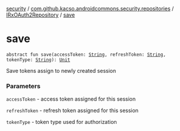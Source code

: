 [security](../../index.md) / [com.github.kacso.androidcommons.security.repositories](../index.md) / [IRxOAuth2Repository](index.md) / [save](./save.md)

# save

`abstract fun save(accessToken: `[`String`](https://kotlinlang.org/api/latest/jvm/stdlib/kotlin/-string/index.html)`, refreshToken: `[`String`](https://kotlinlang.org/api/latest/jvm/stdlib/kotlin/-string/index.html)`, tokenType: `[`String`](https://kotlinlang.org/api/latest/jvm/stdlib/kotlin/-string/index.html)`): `[`Unit`](https://kotlinlang.org/api/latest/jvm/stdlib/kotlin/-unit/index.html)

Save tokens assign to newly created session

### Parameters

`accessToken` - access token assigned for this session

`refreshToken` - refresh token assigned for this session

`tokenType` - token type used for authorization